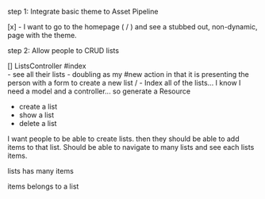 step 1: Integrate basic theme to Asset Pipeline

[x] - I want to go to the homepage ( / ) and see a stubbed out, non-dynamic, page with the theme.

step 2: Allow people to CRUD lists 

[] ListsController
    #index    
    - see all their lists
    - doubling as my #new action in that it is presenting the person
    with a form to create a new list
    / - Index all of the lists... 
        I know I need a model and a controller... so generate a Resource

- create a list
- show a list
- delete a list

I want people to be able to create lists. then they should be able to add items to that list. Should be able to navigate to many lists and see each lists items. 

lists 
    has many items

items
    belongs to a list
